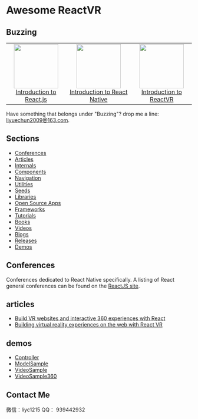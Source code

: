 # Awesome ReactVR

## Buzzing


<div style="text-align: center"><table><tr>
    <td style="text-align: center">
        <a href="https://www.youtube.com/watch?v=XxVg_s8xAms&feature=youtu.be">
        <img src="http://ooqqekwlc.bkt.clouddn.com/reactjs.png" width="120"/>
        <br/>
        Introduction to React.js
        </a>
    </td>
    <td style="text-align: center">
        <a href="https://youtu.be/KVZ-P-ZI6W4?list=PLb0IAmt7-GS1cbw4qonlQztYV1TAW0sCr">
        <img src="http://ooqqekwlc.bkt.clouddn.com/reactnative.png" width="120"/>
        <br/>
        Introduction to React Native
        </a>
    </td>
    <td style="text-align: center">
        <a href="https://www.youtube.com/watch?v=CtVo3z_o9Rw">
        <img src="http://ooqqekwlc.bkt.clouddn.com/react-vr-f8.png" width="120"/>
        <br/>
        Introduction to ReactVR
        </a>
    </td>
</tr></table></div>

Have something that belongs under "Buzzing"? drop me a line: liyuechun2009@163.com.

## Sections

- [Conferences](#conferences)
- [Articles](#articles)
- [Internals](#internals)
- [Components](#components)
- [Navigation](#navigation)
- [Utilities](#utilities)
- [Seeds](#seeds)
- [Libraries](#libraries)
- [Open Source Apps](#open-source-apps)
- [Frameworks](#frameworks)
- [Tutorials](#tutorials)
- [Books](#books)
- [Videos](#videos)
- [Blogs](#blogs)
- [Releases](#releases)
- [Demos](#demos)

## Conferences

Conferences dedicated to React Native specifically. A listing of React general conferences can be found on the [ReactJS site](https://facebook.github.io/react/docs/conferences.html).

## articles


- [Build VR websites and interactive 360 experiences with React
](https://facebook.github.io/react-vr/)
- [Building virtual reality experiences on the web with React VR](https://code.facebook.com/posts/215238872297197/building-virtual-reality-experiences-on-the-web-with-react-vr/)

## demos

- [Controller](https://github.com/liyuechun/react-vr/tree/master/Controller)
- [ModelSample](https://github.com/liyuechun/react-vr/tree/master/ModelSample)
- [VideoSample](https://github.com/liyuechun/react-vr/tree/master/VideoSample)
- [VideoSample360](https://github.com/liyuechun/react-vr/tree/master/VideoSample360)

## Contact Me

微信：liyc1215
QQ： 939442932
